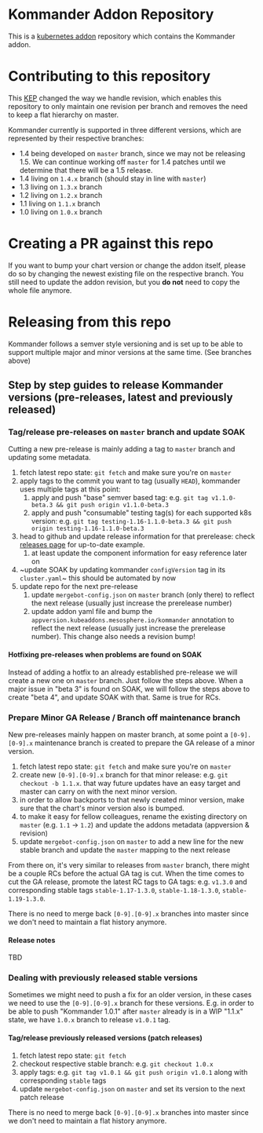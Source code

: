 # Kommander Addon Repository

This is a [kubernetes addon](https://github.com/mesosphere/kubeaddons) repository which contains the Kommander addon.

# Contributing to this repository

This [KEP](https://github.com/mesosphere/ksphere-platform/blob/master/keps/sig-ksphere-catalog/20200818-remove-revisions.md) changed the way we handle revision, which enables this repository to only maintain one revision per branch and removes the need to keep a flat hierarchy on master.

Kommander currently is supported in three different versions, which are represented by their respective branches:

- 1.4 being developed on `master` branch, since we may not be releasing 1.5. We can continue working off `master` for 1.4 patches until we determine that there will be a 1.5 release.
- 1.4 living on `1.4.x` branch (should stay in line with `master`)
- 1.3 living on `1.3.x` branch
- 1.2 living on `1.2.x` branch
- 1.1 living on `1.1.x` branch
- 1.0 living on `1.0.x` branch

# Creating a PR against this repo

If you want to bump your chart version or change the addon itself, please do so by changing the newest existing file on the respective branch.
You still need to update the addon revision, but you **do not** need to copy the whole file anymore.

# Releasing from this repo

Kommander follows a semver style versioning and is set up to be able to support multiple major and minor versions at the same time. (See branches above)

## Step by step guides to release Kommander versions (pre-releases, latest and previously released)

### Tag/release pre-releases on `master` branch and update SOAK

Cutting a new pre-release is mainly adding a tag to `master` branch and updating some metadata.

1. fetch latest repo state: `git fetch` and make sure you're on `master`
1. apply tags to the commit you want to tag (usually `HEAD`), kommander uses multiple tags at this point:
   1. apply and push "base" semver based tag: e.g. `git tag v1.1.0-beta.3 && git push origin v1.1.0-beta.3`
   1. apply and push "consumable" testing tag(s) for each supported k8s version: e.g. `git tag testing-1.16-1.1.0-beta.3 && git push origin testing-1.16-1.1.0-beta.3`
1. head to github and update release information for that prerelease: check [releases page](https://github.com/mesosphere/kubeaddons-kommander/releases) for up-to-date example.
   1. at least update the component information for easy reference later on
1. ~update SOAK by updating kommander `configVersion` tag in its `cluster.yaml`~ this should be automated by now
1. update repo for the next pre-release
   1. update `mergebot-config.json` on `master` branch (only there) to reflect the next release (usually just increase the prerelease number)
   1. update addon yaml file and bump the `appversion.kubeaddons.mesosphere.io/kommander` annotation to reflect the next release (usually just increase the prerelease number). This change also needs a revision bump!

#### Hotfixing pre-releases when problems are found on SOAK

Instead of adding a hotfix to an already established pre-release we will create a new one on `master` branch. Just follow the steps above.
When a major issue in "beta 3" is found on SOAK, we will follow the steps above to create "beta 4", and update SOAK with that. Same is true for RCs.

### Prepare Minor GA Release / Branch off maintenance branch

New pre-releases mainly happen on master branch, at some point a `[0-9].[0-9].x` maintenance branch is created to prepare the GA release of a minor version.

1. fetch latest repo state: `git fetch` and make sure you're on `master`
1. create new `[0-9].[0-9].x` branch for that minor release: e.g. `git checkout -b 1.1.x`. that way future updates have an easy target and master can carry on with the next minor version.
1. in order to allow backports to that newly created minor version, make sure that the chart's minor version also is bumped.
1. to make it easy for fellow colleagues, rename the existing directory on `master` (e.g. `1.1` -> `1.2`) and update the addons metadata (appversion & revision)
1. update `mergebot-config.json` on `master` to add a new line for the new stable branch and update the `master` mapping to the next release

From there on, it's very similar to releases from `master` branch, there might be a couple RCs before the actual GA tag is cut. When the time comes to cut the GA release, promote the latest RC tags to GA tags: e.g. `v1.3.0` and corresponding stable tags `stable-1.17-1.3.0`, `stable-1.18-1.3.0`, `stable-1.19-1.3.0`.

There is no need to merge back `[0-9].[0-9].x` branches into master since we don't need to maintain a flat history anymore.

#### Release notes
TBD

### Dealing with previously released stable versions

Sometimes we might need to push a fix for an older version, in these cases we need to use the `[0-9].[0-9].x` branch for these versions. E.g. in order to be able to push "Kommander 1.0.1" after `master` already is in a WIP "1.1.x" state, we have `1.0.x` branch to release `v1.0.1` tag.

#### Tag/release previously released versions (patch releases)

1. fetch latest repo state: `git fetch`
1. checkout respective stable branch: e.g. `git checkout 1.0.x`
1. apply tags: e.g. `git tag v1.0.1 && git push origin v1.0.1` along with corresponding `stable` tags
1. update `mergebot-config.json` on `master` and set its version to the next patch release

There is no need to merge back `[0-9].[0-9].x` branches into master since we don't need to maintain a flat history anymore.
